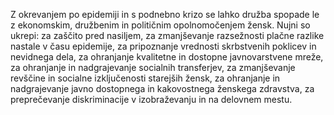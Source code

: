 Z okrevanjem po epidemiji in s podnebno krizo se lahko družba spopade le z ekonomskim, družbenim in političnim opolnomočenjem žensk. Nujni so ukrepi: za zaščito pred nasiljem, za zmanjševanje razsežnosti plačne razlike nastale v času epidemije, za pripoznanje vrednosti skrbstvenih poklicev in nevidnega dela, za ohranjanje kvalitetne in dostopne javnovarstvene mreže, za ohranjanje in nadgrajevanje socialnih transferjev, za zmanjševanje revščine in socialne izključenosti starejših žensk, za ohranjanje in nadgrajevanje javno dostopnega in kakovostnega ženskega zdravstva, za preprečevanje diskriminacije v izobraževanju in na delovnem mestu.
